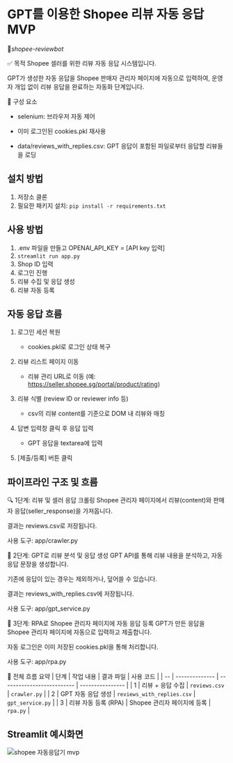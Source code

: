 # GPT를 이용한 Shopee 리뷰 자동 응답 MVP
🤖*shopee-reviewbot*

✅ 목적
Shopee 셀러를 위한 리뷰 자동 응답 시스템입니다.

GPT가 생성한 자동 응답을 Shopee 판매자 관리자 페이지에 자동으로 입력하여, 운영자 개입 없이 리뷰 응답을 완료하는 자동화 단계입니다.


🧩 구성 요소
 - selenium: 브라우저 자동 제어

 - 이미 로그인된 cookies.pkl 재사용

 - data/reviews_with_replies.csv: GPT 응답이 포함된 파일로부터 응답할 리뷰들을 로딩


## 설치 방법
1. 저장소 클론
2. 필요한 패키지 설치: `pip install -r requirements.txt`

## 사용 방법
1. .env 파일을 만들고 OPENAI_API_KEY = [API key 입력]
2. `streamlit run app.py`
3. Shop ID 입력
4. 로그인 진행
5. 리뷰 수집 및 응답 생성
6. 리뷰 자동 등록


## 자동 응답 흐름
1. 로그인 세션 복원
   - cookies.pkl로 로그인 상태 복구

4. 리뷰 리스트 페이지 이동
   - 리뷰 관리 URL로 이동 (예: https://seller.shopee.sg/portal/product/rating)

3. 리뷰 식별 (review ID or reviewer info 등)
   - csv의 리뷰 content를 기준으로 DOM 내 리뷰와 매칭

5. 답변 입력창 클릭 후 응답 입력
   - GPT 응답을 textarea에 입력

5. [제출/등록] 버튼 클릭


## 파이프라인 구조 및 흐름

🔍 1단계: 리뷰 및 셀러 응답 크롤링
Shopee 관리자 페이지에서 리뷰(content)와 판매자 응답(seller_response)을 가져옵니다.

결과는 reviews.csv로 저장됩니다.

사용 도구: app/crawler.py



🧠 2단계: GPT로 리뷰 분석 및 응답 생성
GPT API를 통해 리뷰 내용을 분석하고, 자동 응답 문장을 생성합니다.

기존에 응답이 있는 경우는 제외하거나, 덮어쓸 수 있습니다.

결과는 reviews_with_replies.csv에 저장됩니다.

사용 도구: app/gpt_service.py



🤖 3단계: RPA로 Shopee 관리자 페이지에 자동 응답 등록
GPT가 만든 응답을 Shopee 관리자 페이지에 자동으로 입력하고 제출합니다.

자동 로그인은 이미 저장된 cookies.pkl을 통해 처리합니다.

사용 도구: app/rpa.py





🔁 전체 흐름 요약
| 단계 | 작업 내용          | 결과 파일                      | 사용 코드            |
| -- | -------------- | -------------------------- | ---------------- |
| 1  | 리뷰 + 응답 수집     | `reviews.csv`              | `crawler.py`     |
| 2  | GPT 자동 응답 생성   | `reviews_with_replies.csv` | `gpt_service.py` |
| 3  | 리뷰 자동 등록 (RPA) | Shopee 관리자 페이지에 등록         | `rpa.py`         |




## Streamlit 예시화면
![shopee 자동응답기 mvp](https://github.com/user-attachments/assets/1b297702-e0b9-4839-9f92-96a8385b113c)

